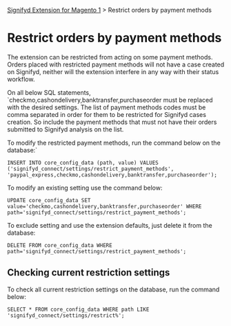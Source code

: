 [Signifyd Extension for Magento 1](../README.md) > Restrict orders by payment methods

# Restrict orders by payment methods

The extension can be restricted from acting on some payment methods. Orders placed with restricted payment methods will not have a case created on Signifyd, neither will the extension interfere in any way with their status workflow.

On all below SQL statements, `checkmo,cashondelivery,banktransfer,purchaseorder must be replaced with the desired settings. The list of payment methods codes must be comma separated in order for them to be restricted for Signifyd cases creation. So include the payment methods that must not have their orders submitted to Signifyd analysis on the list.

To modify the restricted payment methods, run the command below on the database:`

```
INSERT INTO core_config_data (path, value) VALUES ('signifyd_connect/settings/restrict_payment_methods', 'paypal_express,checkmo,cashondelivery,banktransfer,purchaseorder');
```

To modify an existing setting use the command below:

```
UPDATE core_config_data SET value='checkmo,cashondelivery,banktransfer,purchaseorder' WHERE path='signifyd_connect/settings/restrict_payment_methods';
```

To exclude setting and use the extension defaults, just delete it from the database:

```
DELETE FROM core_config_data WHERE path='signifyd_connect/settings/restrict_payment_methods';
```

## Checking current restriction settings

To check all current restriction settings on the database, run the command below:

```
SELECT * FROM core_config_data WHERE path LIKE 'signifyd_connect/settings/restrict%';